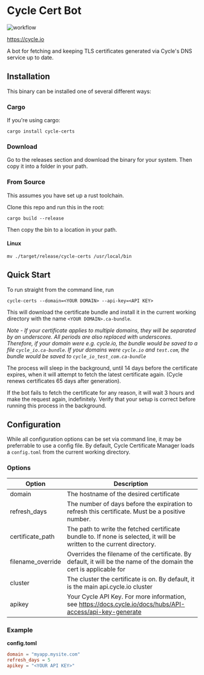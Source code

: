 # Cycle Cert Bot

![workflow](https://github.com/cycleplatform/cert-manager/actions/workflows/rust.yml/badge.svg)

https://cycle.io

A bot for fetching and keeping TLS certificates generated via Cycle's DNS
service up to date. 

## Installation

This binary can be installed one of several different ways:

### Cargo

If you're using cargo:

`cargo install cycle-certs`

### Download

Go to the releases section and download the binary for your system. Then copy it into a folder in your path.

### From Source

This assumes you have set up a rust toolchain.

Clone this repo and run this in the root:

`cargo build --release`

Then copy the bin to a location in your path.

#### Linux

`mv ./target/release/cycle-certs /usr/local/bin`

## Quick Start

To run straight from the command line, run 

`cycle-certs --domain=<YOUR DOMAIN> --api-key=<API KEY>`

This will download the certificate bundle and install it in the current working directory with the name `<YOUR DOMAIN>.ca-bundle`. 

_Note - If your certificate applies to multiple domains, they will be separated by an underscore. All periods are also replaced with underscores. Therefore, if your domain were e.g. cycle.io, the bundle would be saved to a file `cycle_io.ca-bundle`. If your domains were `cycle.io` and `test.com`, the bundle would be saved to `cycle_io_test_com.ca-bundle`_

The process will sleep in the background, until 14 days before the certificate expires, when it will attempt to fetch the latest certificate again. (Cycle renews certificates 65 days after generation).

If the bot fails to fetch the certificate for any reason, it will wait 3 hours and make the request again, indefinitely. Verify that your setup is correct before running this process in the background.


## Configuration

While all configuration options can be set via command line, it may be preferrable to use a config file. By default, Cycle Certificate Manager loads a `config.toml` from the current working directory.

### Options

| Option | Description |
| ------ | ----------- |
| domain | The hostname of the desired certificate |
| refresh_days | The number of days before the expiration to refresh this certificate. Must be a positive number. |
| certificate_path | The path to write the fetched certificate bundle to. If none is selected, it will be written to the current directory. |
| filename_override | Overrides the filename of the certificate. By default, it will be the name of the domain the cert is applicable for |
| cluster | The cluster the certificate is on. By default, it is the main api.cycle.io cluster |
| apikey | Your Cycle API Key. For more information, see https://docs.cycle.io/docs/hubs/API-access/api-key-generate |


### Example

**config.toml**

```toml
domain = "myapp.mysite.com"
refresh_days = 5
apikey = "<YOUR API KEY>"
```
